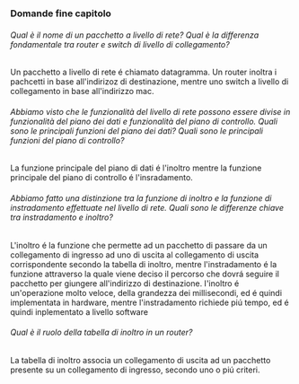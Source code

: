 ### Domande fine capitolo
######  Qual è il nome di un pacchetto a livello di rete? Qual è la differenza fondamentale tra router e switch di livello di collegamento?
Un pacchetto a livello di rete é chiamato datagramma.
Un router inoltra i pachcetti in base all'indirizoz di destinazione, mentre uno switch a livello di collegamento in base all'indirizzo mac.

###### Abbiamo visto che le funzionalità del livello di rete possono essere divise in funzionalità del piano dei dati e funzionalità del piano di controllo. Quali sono le principali funzioni del piano dei dati? Quali sono le principali funzioni del piano di controllo?
La funzione principale del piano di dati é l'inoltro mentre la funzione principale del piano di controllo é l'insradamento.

###### Abbiamo fatto una distinzione tra la funzione di inoltro e la funzione di instradamento effettuate nel livello di rete. Quali sono le differenze chiave tra instradamento e inoltro?
L'inoltro é la funzione che permette ad un pacchetto di passare da un collegamento di ingresso ad uno di uscita al collegamento di uscita corrispondente secondo la tabella di inoltro, mentre l'instradamento é la funzione attraverso la quale viene deciso il percorso che dovrá seguire il pacchetto per giungere all'indirizzo di destinazione. I'inoltro é un'operazione molto veloce, della grandezza dei millisecondi, ed é quindi implementata in hardware, mentre l'instradamento richiede piú tempo, ed é quindi inplementato a livello software

###### Qual è il ruolo della tabella di inoltro in un router?
La tabella di inoltro associa un collegamento di uscita ad un pacchetto presente su un collegamento di ingresso, secondo uno o piú criteri.